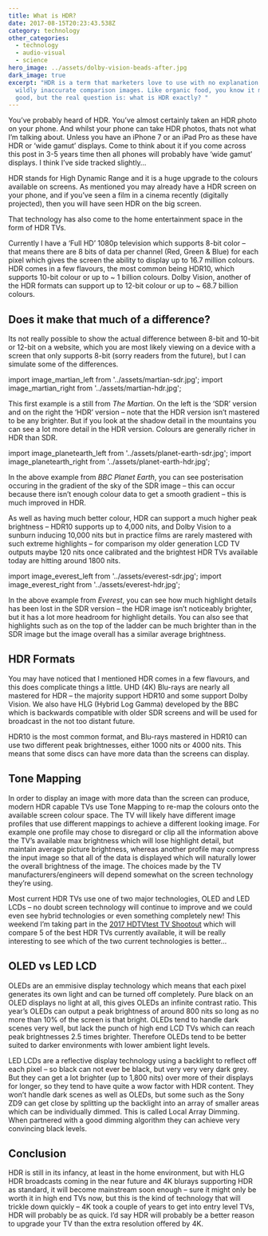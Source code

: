 ```yaml
---
title: What is HDR?
date: 2017-08-15T20:23:43.538Z
category: technology
other_categories:
  - technology
  - audio-visual
  - science
hero_image: ../assets/dolby-vision-beads-after.jpg
dark_image: true
excerpt: "HDR is a term that marketers love to use with no explanation and often
  wildly inaccurate comparison images. Like organic food, you know it must be
  good, but the real question is: what is HDR exactly? "
---
```

You’ve probably heard of HDR. You’ve almost certainly taken an HDR photo on your phone. And whilst your phone can take HDR photos, thats not what I’m talking about. Unless you have an iPhone 7 or an iPad Pro as these have HDR or ‘wide gamut’ displays. Come to think about it if you come across this post in 3-5 years time then all phones will probably have ‘wide gamut’ displays. I think I’ve side tracked slightly…

HDR stands for High Dynamic Range and it is a huge upgrade to the colours available on screens. As mentioned you may already have a HDR screen on your phone, and if you’ve seen a film in a cinema recently (digitally projected), then you will have seen HDR on the big screen.

That technology has also come to the home entertainment space in the form of HDR TVs.

Currently I have a ‘Full HD’ 1080p television which supports 8-bit color – that means there are 8 bits of data per channel (Red, Green & Blue) for each pixel which gives the screen the ability to display up to 16.7 million colours. HDR comes in a few flavours, the most common being HDR10, which supports 10-bit colour or up to \~ 1 billion colours. Dolby Vision, another of the HDR formats can support up to 12-bit colour or up to \~ 68.7 billion colours.

## Does it make that much of a difference?

Its not really possible to show the actual difference between 8-bit and 10-bit or 12-bit on a website, which you are most likely viewing on a device with a screen that only supports 8-bit (sorry readers from the future), but I can simulate some of the differences.

import image_martian_left from '../assets/martian-sdr.jpg';
import image_martian_right from '../assets/martian-hdr.jpg';

<Comparison imageLeft={image_martian_left} captionLeft='SDR' imageRight={image_martian_right} captionRight='HDR' ></Comparison>

This first example is a still from *The Martian*. On the left is the ‘SDR’ version and on the right the ‘HDR’ version – note that the HDR version isn’t mastered to be any brighter. But if you look at the shadow detail in the mountains you can see a lot more detail in the HDR version. Colours are generally richer in HDR than SDR.

import image_planetearth_left from '../assets/planet-earth-sdr.jpg';
import image_planetearth_right from '../assets/planet-earth-hdr.jpg';

<Comparison imageLeft={image_planetearth_left} captionLeft='SDR' imageRight={image_planetearth_right} captionRight='HDR' ></Comparison>

In the above example from *BBC Planet Earth*, you can see posterisation occuring in the gradient of the sky of the SDR image – this can occur because there isn’t enough colour data to get a smooth gradient – this is much improved in HDR.

As well as having much better colour, HDR can support a much higher peak brightness – HDR10 supports up to 4,000 nits, and Dolby Vision to a sunburn inducing 10,000 nits but in practice films are rarely mastered with such extreme highlights – for comparison my older generation LCD TV outputs maybe 120 nits once calibrated and the brightest HDR TVs available today are hitting around 1800 nits.

import image_everest_left from '../assets/everest-sdr.jpg';
import image_everest_right from '../assets/everest-hdr.jpg';

<Comparison imageLeft={image_everest_left} captionLeft='SDR' imageRight={image_everest_right} captionRight='HDR' ></Comparison>

In the above example from *Everest*, you can see how much highlight details has been lost in the SDR version – the HDR image isn’t noticeably brighter, but it has a lot more headroom for highlight details. You can also see that highlights such as on the top of the ladder can be much brighter than in the SDR image but the image overall has a similar average brightness.

## HDR Formats

You may have noticed that I mentioned HDR comes in a few flavours, and this does complicate things a little. UHD (4K) Blu-rays are nearly all mastered for HDR – the majority support HDR10 and some support Dolby Vision. We also have HLG (Hybrid Log Gamma) developed by the BBC which is backwards compatible with older SDR screens and will be used for broadcast in the not too distant future.

HDR10 is the most common format, and Blu-rays mastered in HDR10 can use two different peak brightnesses, either 1000 nits or 4000 nits. This means that some discs can have more data than the screens can display.

## Tone Mapping

In order to display an image with more data than the screen can produce, modern HDR capable TVs use Tone Mapping to re-map the colours onto the available screen colour space. The TV will likely have different image profiles that use different mappings to achieve a different looking image. For example one profile may chose to disregard or clip all the information above the TV’s available max brightness which will lose highlight detail, but maintain average picture brightness, whereas another profile may compress the input image so that all of the data is displayed which will naturally lower the overall brightness of the image. The choices made by the TV manufacturers/engineers will depend somewhat on the screen technology they’re using.

Most current HDR TVs use one of two major technologies, OLED and LED LCDs – no doubt screen technology will continue to improve and we could even see hybrid technologies or even something completely new! This weekend I’m taking part in the [2017 HDTVtest TV Shootout](http://jacobdeane.com/blog/2017/07/29/4k-hdr-tv-shootout/) which will compare 5 of the best HDR TVs currently available, it will be really interesting to see which of the two current technologies is better…

## OLED vs LED LCD

OLEDs are an emmisive display technology which means that each pixel generates its own light and can be turned off completely. Pure black on an OLED displays no light at all, this gives OLEDs an infinite contrast ratio. This year’s OLEDs can output a peak brightness of around 800 nits so long as no more than 10% of the screen is that bright. OLEDs tend to handle dark scenes very well, but lack the punch of high end LCD TVs which can reach peak brightnesses 2.5 times brighter. Therefore OLEDs tend to be better suited to darker environments with lower ambient light levels.

LED LCDs are a reflective display technology using a backlight to reflect off each pixel – so black can not ever be black, but very very very dark grey. But they can get a lot brighter (up to 1,800 nits) over more of their displays for longer, so they tend to have quite a wow factor with HDR content. They won’t handle dark scenes as well as OLEDs, but some such as the Sony ZD9 can get close by splitting up the backlight into an array of smaller areas which can be individually dimmed. This is called Local Array Dimming. When partnered with a good dimming algorithm they can achieve very convincing black levels.

## Conclusion

HDR is still in its infancy, at least in the home environment, but with HLG HDR broadcasts coming in the near future and 4K blurays supporting HDR as standard, it will become mainstream soon enough – sure it might only be worth it in high end TVs now, but this is the kind of technology that will trickle down quickly – 4K took a couple of years to get into entry level TVs, HDR will probably be as quick. I’d say HDR will probably be a better reason to upgrade your TV than the extra resolution offered by 4K.